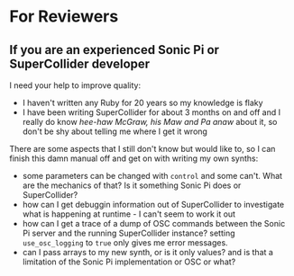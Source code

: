 # For Reviewers

## If you are an experienced Sonic Pi or SuperCollider developer

I need your help to improve quality:

* I haven't written any Ruby for 20 years so my knowledge is flaky
* I have been writing SuperCollider for about 3 months on and off and I really do know *hee-haw McGraw, his Maw and Pa anaw* about it, so don't be shy about telling me where I get it wrong

There are some aspects that I still don't know but would like to, so I can finish this damn manual off and get on with writing my own synths:

* some parameters can be changed with `control` and some can't. What are the mechanics of that? Is it something Sonic Pi does or SuperCollider?
* how can I get debuggin information out of SuperCollider to investigate what is happening at runtime - I can't seem to work it out
* how can I get a trace of a dump of OSC commands between the Sonic Pi server and the running SuperCollider instance? setting `use_osc_logging` to `true` only gives me error messages.
* can I pass arrays to my new synth, or is it only values? and is that a limitation of the Sonic Pi implementation or OSC or what?
